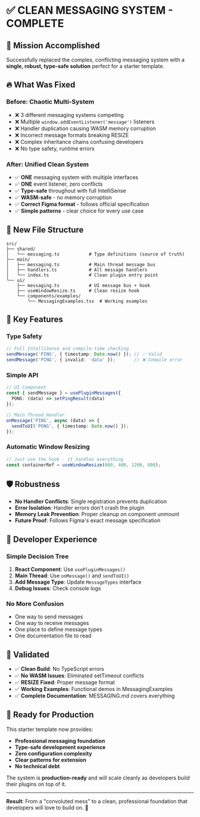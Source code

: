 # ✅ CLEAN MESSAGING SYSTEM - COMPLETE

## 🎯 **Mission Accomplished**

Successfully replaced the complex, conflicting messaging system with a **single, robust, type-safe solution** perfect for a starter template.

## 🔥 **What Was Fixed**

### **Before: Chaotic Multi-System**
- ❌ 3 different messaging systems competing
- ❌ Multiple `window.addEventListener('message')` listeners
- ❌ Handler duplication causing WASM memory corruption
- ❌ Incorrect message formats breaking RESIZE
- ❌ Complex inheritance chains confusing developers
- ❌ No type safety, runtime errors

### **After: Unified Clean System**
- ✅ **ONE** messaging system with multiple interfaces
- ✅ **ONE** event listener, zero conflicts
- ✅ **Type-safe** throughout with full IntelliSense
- ✅ **WASM-safe** - no memory corruption
- ✅ **Correct Figma format** - follows official specification
- ✅ **Simple patterns** - clear choice for every use case

## 📁 **New File Structure**

```
src/
├── shared/
│   └── messaging.ts           # Type definitions (source of truth)
├── main/
│   ├── messaging.ts           # Main thread message bus
│   ├── handlers.ts            # All message handlers
│   └── index.ts               # Clean plugin entry point
└── ui/
    ├── messaging.ts           # UI message bus + hook
    ├── useWindowResize.ts     # Clean resize hook
    └── components/examples/
        └── MessagingExamples.tsx  # Working examples
```

## 🚀 **Key Features**

### **Type Safety**
```typescript
// Full IntelliSense and compile-time checking
sendMessage('PING', { timestamp: Date.now() }); // ✅ Valid
sendMessage('PING', { invalid: 'data' });       // ❌ Compile error
```

### **Simple API**
```typescript
// UI Component
const { sendMessage } = usePluginMessages({
  PONG: (data) => setPingResult(data)
});

// Main Thread Handler
onMessage('PING', async (data) => {
  sendToUI('PONG', { timestamp: Date.now() });
});
```

### **Automatic Window Resizing**
```typescript
// Just use the hook - it handles everything
const containerRef = useWindowResize(600, 400, 1200, 800);
```

## 🛡️ **Robustness**

- **No Handler Conflicts**: Single registration prevents duplication
- **Error Isolation**: Handler errors don't crash the plugin
- **Memory Leak Prevention**: Proper cleanup on component unmount
- **Future Proof**: Follows Figma's exact message specification

## 📖 **Developer Experience**

### **Simple Decision Tree**
1. **React Component**: Use `usePluginMessages()`
2. **Main Thread**: Use `onMessage()` and `sendToUI()`
3. **Add Message Type**: Update `MessageTypes` interface
4. **Debug Issues**: Check console logs

### **No More Confusion**
- One way to send messages
- One way to receive messages
- One place to define message types
- One documentation file to read

## 🧪 **Validated**

- ✅ **Clean Build**: No TypeScript errors
- ✅ **No WASM Issues**: Eliminated setTimeout conflicts
- ✅ **RESIZE Fixed**: Proper message format
- ✅ **Working Examples**: Functional demos in MessagingExamples
- ✅ **Complete Documentation**: MESSAGING.md covers everything

## 🎁 **Ready for Production**

This starter template now provides:
- **Professional messaging foundation**
- **Type-safe development experience**
- **Zero configuration complexity**
- **Clear patterns for extension**
- **No technical debt**

The system is **production-ready** and will scale cleanly as developers build their plugins on top of it.

---

**Result**: From a "convoluted mess" to a clean, professional foundation that developers will love to build on. 🚀
